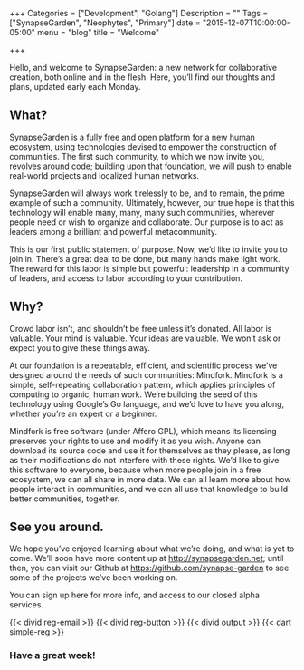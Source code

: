 +++
Categories = ["Development", "Golang"]
Description = ""
Tags = ["SynapseGarden", "Neophytes", "Primary"]
date = "2015-12-07T10:00:00-05:00"
menu = "blog"
title = "Welcome"

+++

Hello, and welcome to SynapseGarden: a new network for collaborative creation,
both online and in the flesh.  Here, you’ll find our thoughts and plans,
updated early each Monday.

<!--more-->

## What?

SynapseGarden is a fully free and open platform for a new human ecosystem,
using technologies devised to empower the construction of communities.  The
first such community, to which we now invite you, revolves around code;
building upon that foundation, we will push to enable real-world projects and
localized human networks.

SynapseGarden will always work tirelessly to be, and to remain, the prime
example of such a community.  Ultimately, however, our true hope is that this
technology will enable many, many, many such communities, wherever people need
or wish to organize and collaborate.  Our purpose is to act as leaders among a
brilliant and powerful metacommunity.

This is our first public statement of purpose.  Now, we’d like to invite you
to join in.  There’s a great deal to be done, but many hands make light work.
The reward for this labor is simple but powerful: leadership in a community of
leaders, and access to labor according to your contribution.

## Why?

Crowd labor isn’t, and shouldn’t be free unless it’s donated.  All labor is
valuable.  Your mind is valuable.  Your ideas are valuable.  We won’t ask or
expect you to give these things away.

At our foundation is a repeatable, efficient, and scientific process we’ve
designed around the needs of such communities: Mindfork.  Mindfork is a
simple, self-repeating collaboration pattern, which applies principles of
computing to organic, human work.  We’re building the seed of this technology
using Google’s Go language, and we’d love to have you along, whether you’re an
expert or a beginner.

Mindfork is free software (under Affero GPL), which means its licensing
preserves your rights to use and modify it as you wish.  Anyone can download
its source code and use it for themselves as they please, as long as their
modifications do not interfere with these rights.  We’d like to give this
software to everyone, because when more people join in a free ecosystem, we
can all share in more data.  We can all learn more about how people interact
in communities, and we can all use that knowledge to build better communities,
together.

## See you around.

We hope you’ve enjoyed learning about what we’re doing, and what is yet to
come.  We’ll soon have more content up at http://synapsegarden.net; until
then, you can visit our Github at https://github.com/synapse-garden to see
some of the projects we’ve been working on.

You can sign up here for more info, and access to our closed alpha services.

{{< divid reg-email >}}
{{< divid reg-button >}}
{{< divid output >}}
{{< dart simple-reg >}}

### Have a great week!

